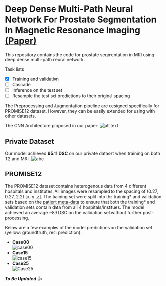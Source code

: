 # Deep Dense Multi-Path Neural Network For Prostate Segmentation In Magnetic Resonance Imaging [(Paper)](https://link.springer.com/article/10.1007/s11548-018-1841-4)
This repository contains the code for prostate segmentation in MRI using deep dense multi-path neural network. 

Task lists
- [x] Training and validation
- [ ] Cascade
- [ ] Inference on the test set
- [ ] Resample the test set predictions to their original spacing

The Preprocessing and Augmentation pipeline are designed specifically for PROMISE12 dataset. However, they can be easily extended for using with other datasets.

The CNN Architecture proposed in our paper:
![alt text](https://media.springernature.com/full/springer-static/image/art%3A10.1007%2Fs11548-018-1841-4/MediaObjects/11548_2018_1841_Fig2_HTML.png?as=webp)

## Private Dataset
Our model achieved **95.11 DSC** on our private dataset when training on both T2 and MRI. 
![abc](https://media.springernature.com/full/springer-static/image/art%3A10.1007%2Fs11548-018-1841-4/MediaObjects/11548_2018_1841_Fig3_HTML.jpg?as=webp "On private dataset")

## PROMISE12
The PROMISE12 dataset contains heterogenous data from 4 different hospitals and institutes. All images were resampled to the spacing of (0.27, 0.27, 2.2) [x, y ,z].
The training set were split into the training* and validation sets based on the [patient meta-data](https://github.com/minhto2802/dense-multipath-nn-prostate-segmentation/blob/master/src/meta_data.xlsx) to ensure that both the training* and validation sets contain data from all 4 hospitals/institues. The model achieved an average ~89 DSC on the validation set without further post-processing.

Below are a few examples of the model predictions on the validation set (yellow: groundtruth, red: prediction):
- **Case00**  
![case00](https://github.com/minhto2802/dense-multipath-nn-prostate-segmentation/blob/master/src/Case00.png)
- **Case15**  
![case15](https://github.com/minhto2802/dense-multipath-nn-prostate-segmentation/blob/master/src/Case15.png)
- **Case25**  
![Case25](https://github.com/minhto2802/dense-multipath-nn-prostate-segmentation/blob/master/src/Case26.png)

**_To Be Updated_** :+1:

